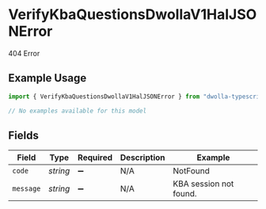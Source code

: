# VerifyKbaQuestionsDwollaV1HalJSONError

404 Error

## Example Usage

```typescript
import { VerifyKbaQuestionsDwollaV1HalJSONError } from "dwolla-typescript/models/errors";

// No examples available for this model
```

## Fields

| Field                  | Type                   | Required               | Description            | Example                |
| ---------------------- | ---------------------- | ---------------------- | ---------------------- | ---------------------- |
| `code`                 | *string*               | :heavy_minus_sign:     | N/A                    | NotFound               |
| `message`              | *string*               | :heavy_minus_sign:     | N/A                    | KBA session not found. |